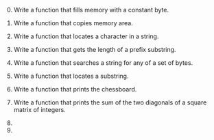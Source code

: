 0. Write a function that fills memory with a constant byte.

1. Write a function that copies memory area.

2. Write a function that locates a character in a string.

3. Write a function that gets the length of a prefix substring.

4. Write a function that searches a string for any of a set of bytes.

5. Write a function that locates a substring.

6. Write a function that prints the chessboard.

7. Write a function that prints the sum of the two diagonals of a square matrix of integers.

8. 

9.
